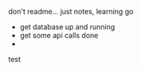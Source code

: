 don't readme... just notes, learning go

- get database up and running
- get some api calls done
- 
test